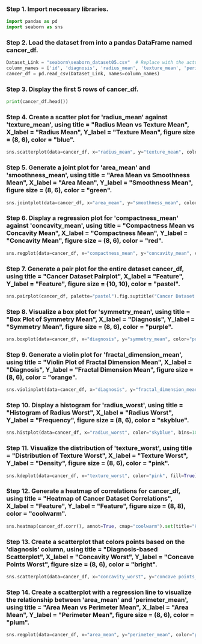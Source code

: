 ### Step 1. Import necessary libraries.
```python
import pandas as pd
import seaborn as sns

```

### Step 2. Load the dataset from into a pandas DataFrame named cancer_df.
```python
Dataset_Link = "seaborn\seaborn_dataset05.csv"  # Replace with the actual URL of the dataset
column_names = ['id', 'diagnosis', 'radius_mean', 'texture_mean', 'perimeter_mean', 'area_mean', 'smoothness_mean', 'compactness_mean', 'concavity_mean', 'concave points_mean', 'symmetry_mean', 'fractal_dimension_mean', 'radius_se', 'texture_se', 'perimeter_se', 'area_se', 'smoothness_se', 'compactness_se', 'concavity_se', 'concave points_se', 'symmetry_se', 'fractal_dimension_se', 'radius_worst', 'texture_worst', 'perimeter_worst', 'area_worst', 'smoothness_worst', 'compactness_worst', 'concavity_worst', 'concave points_worst', 'symmetry_worst', 'fractal_dimension_worst']
cancer_df = pd.read_csv(Dataset_Link, names=column_names)

```

### Step 3. Display the first 5 rows of cancer_df.
```python
print(cancer_df.head())
```

### Step 4. Create a scatter plot for 'radius_mean' against 'texture_mean', using title = "Radius Mean vs Texture Mean", X_label = "Radius Mean", Y_label = "Texture Mean", figure size = (8, 6), color = "blue".
```python
sns.scatterplot(data=cancer_df, x="radius_mean", y="texture_mean", color="blue").set(title="Radius Mean vs Texture Mean", xlabel="Radius Mean", ylabel="Texture Mean")

```

### Step 5. Generate a joint plot for 'area_mean' and 'smoothness_mean', using title = "Area Mean vs Smoothness Mean", X_label = "Area Mean", Y_label = "Smoothness Mean", figure size = (8, 6), color = "green".
```python
sns.jointplot(data=cancer_df, x="area_mean", y="smoothness_mean", color="green", height=6).set_axis_labels("Area Mean", "Smoothness Mean").fig.suptitle("Area Mean vs Smoothness Mean")

```

### Step 6. Display a regression plot for 'compactness_mean' against 'concavity_mean', using title = "Compactness Mean vs Concavity Mean", X_label = "Compactness Mean", Y_label = "Concavity Mean", figure size = (8, 6), color = "red".
```python
sns.regplot(data=cancer_df, x="compactness_mean", y="concavity_mean", color="red").set(title="Compactness Mean vs Concavity Mean", xlabel="Compactness Mean", ylabel="Concavity Mean")

```

### Step 7. Generate a pair plot for the entire dataset cancer_df, using title = "Cancer Dataset Pairplot", X_label = "Feature", Y_label = "Feature", figure size = (10, 10), color = "pastel".
```python
sns.pairplot(cancer_df, palette="pastel").fig.suptitle("Cancer Dataset Pairplot")

```

### Step 8. Visualize a box plot for 'symmetry_mean', using title = "Box Plot of Symmetry Mean", X_label = "Diagnosis", Y_label = "Symmetry Mean", figure size = (8, 6), color = "purple".
```python
sns.boxplot(data=cancer_df, x="diagnosis", y="symmetry_mean", color="purple").set(title="Box Plot of Symmetry Mean", xlabel="Diagnosis", ylabel="Symmetry Mean")

```

### Step 9. Generate a violin plot for 'fractal_dimension_mean', using title = "Violin Plot of Fractal Dimension Mean", X_label = "Diagnosis", Y_label = "Fractal Dimension Mean", figure size = (8, 6), color = "orange".
```python
sns.violinplot(data=cancer_df, x="diagnosis", y="fractal_dimension_mean", color="orange").set(title="Violin Plot of Fractal Dimension Mean", xlabel="Diagnosis", ylabel="Fractal Dimension Mean")

```

### Step 10. Display a histogram for 'radius_worst', using title = "Histogram of Radius Worst", X_label = "Radius Worst", Y_label = "Frequency", figure size = (8, 6), color = "skyblue".
```python
sns.histplot(data=cancer_df, x="radius_worst", color="skyblue", bins=10).set(title="Histogram of Radius Worst", xlabel="Radius Worst", ylabel="Frequency")

```

### Step 11. Visualize the distribution of 'texture_worst', using title = "Distribution of Texture Worst", X_label = "Texture Worst", Y_label = "Density", figure size = (8, 6), color = "pink".
```python
sns.kdeplot(data=cancer_df, x="texture_worst", color="pink", fill=True).set(title="Distribution of Texture Worst", xlabel="Texture Worst", ylabel="Density")

```

### Step 12. Generate a heatmap of correlations for cancer_df, using title = "Heatmap of Cancer Dataset Correlations", X_label = "Feature", Y_label = "Feature", figure size = (8, 8), color = "coolwarm".
```python
sns.heatmap(cancer_df.corr(), annot=True, cmap="coolwarm").set(title="Heatmap of Cancer Dataset Correlations")

```

### Step 13. Create a scatterplot that colors points based on the 'diagnosis' column, using title = "Diagnosis-based Scatterplot", X_label = "Concavity Worst", Y_label = "Concave Points Worst", figure size = (8, 6), color = "bright".
```python
sns.scatterplot(data=cancer_df, x="concavity_worst", y="concave points_worst", hue="diagnosis", palette="bright").set(title="Diagnosis-based Scatterplot", xlabel="Concavity Worst", ylabel="Concave Points Worst")

```

### Step 14. Create a scatterplot with a regression line to visualize the relationship between 'area_mean' and 'perimeter_mean', using title = "Area Mean vs Perimeter Mean", X_label = "Area Mean", Y_label = "Perimeter Mean", figure size = (8, 6), color = "plum".
```python
sns.regplot(data=cancer_df, x="area_mean", y="perimeter_mean", color="plum").set(title="Area Mean vs Perimeter Mean", xlabel="Area Mean", ylabel="Perimeter Mean")

```